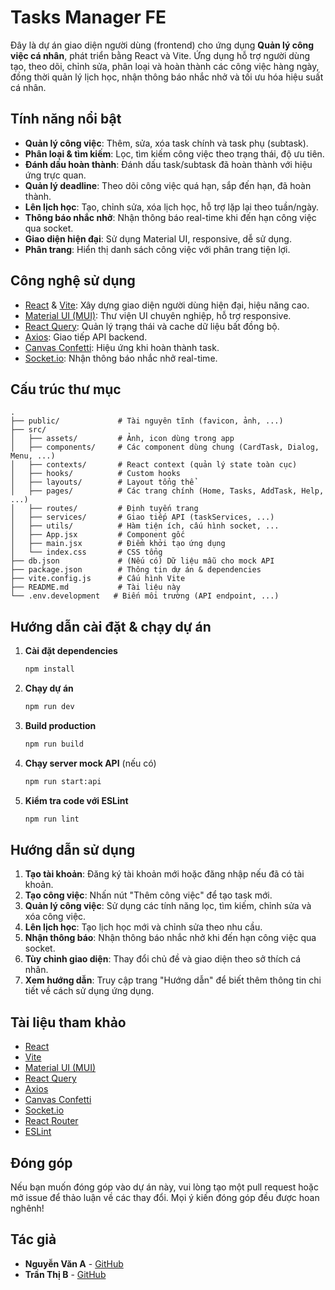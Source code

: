 # Tasks Manager FE

Đây là dự án giao diện người dùng (frontend) cho ứng dụng **Quản lý công việc cá nhân**, phát triển bằng React và Vite. Ứng dụng hỗ trợ người dùng tạo, theo dõi, chỉnh sửa, phân loại và hoàn thành các công việc hàng ngày, đồng thời quản lý lịch học, nhận thông báo nhắc nhở và tối ưu hóa hiệu suất cá nhân.

## Tính năng nổi bật

- **Quản lý công việc**: Thêm, sửa, xóa task chính và task phụ (subtask).
- **Phân loại & tìm kiếm**: Lọc, tìm kiếm công việc theo trạng thái, độ ưu tiên.
- **Đánh dấu hoàn thành**: Đánh dấu task/subtask đã hoàn thành với hiệu ứng trực quan.
- **Quản lý deadline**: Theo dõi công việc quá hạn, sắp đến hạn, đã hoàn thành.
- **Lên lịch học**: Tạo, chỉnh sửa, xóa lịch học, hỗ trợ lặp lại theo tuần/ngày.
- **Thông báo nhắc nhở**: Nhận thông báo real-time khi đến hạn công việc qua socket.
- **Giao diện hiện đại**: Sử dụng Material UI, responsive, dễ sử dụng.
- **Phân trang**: Hiển thị danh sách công việc với phân trang tiện lợi.

## Công nghệ sử dụng

- [React](https://react.dev/) & [Vite](https://vitejs.dev/): Xây dựng giao diện người dùng hiện đại, hiệu năng cao.
- [Material UI (MUI)](https://mui.com/): Thư viện UI chuyên nghiệp, hỗ trợ responsive.
- [React Query](https://tanstack.com/query/latest): Quản lý trạng thái và cache dữ liệu bất đồng bộ.
- [Axios](https://axios-http.com/): Giao tiếp API backend.
- [Canvas Confetti](https://www.npmjs.com/package/canvas-confetti): Hiệu ứng khi hoàn thành task.
- [Socket.io](https://socket.io/): Nhận thông báo nhắc nhở real-time.

## Cấu trúc thư mục

```
.
├── public/             # Tài nguyên tĩnh (favicon, ảnh, ...)
├── src/
│   ├── assets/         # Ảnh, icon dùng trong app
│   ├── components/     # Các component dùng chung (CardTask, Dialog, Menu, ...)
│   ├── contexts/       # React context (quản lý state toàn cục)
│   ├── hooks/          # Custom hooks
│   ├── layouts/        # Layout tổng thể
│   ├── pages/          # Các trang chính (Home, Tasks, AddTask, Help, ...)
│   ├── routes/         # Định tuyến trang
│   ├── services/       # Giao tiếp API (taskServices, ...)
│   ├── utils/          # Hàm tiện ích, cấu hình socket, ...
│   ├── App.jsx         # Component gốc
│   ├── main.jsx        # Điểm khởi tạo ứng dụng
│   └── index.css       # CSS tổng
├── db.json             # (Nếu có) Dữ liệu mẫu cho mock API
├── package.json        # Thông tin dự án & dependencies
├── vite.config.js      # Cấu hình Vite
├── README.md           # Tài liệu này
└── .env.development   # Biến môi trường (API endpoint, ...)
```

## Hướng dẫn cài đặt & chạy dự án

1. **Cài đặt dependencies**  
   ```sh
   npm install
    ```
2. **Chạy dự án**
   ```sh
   npm run dev
   ```
3. **Build production**
    ```sh
    npm run build
    ```
4. **Chạy server mock API** (nếu có)
    ```sh
    npm run start:api
    ```
5. **Kiểm tra code với ESLint**
    ```sh
    npm run lint
    ```

## Hướng dẫn sử dụng
1. **Tạo tài khoản**: Đăng ký tài khoản mới hoặc đăng nhập nếu đã có tài khoản.
2. **Tạo công việc**: Nhấn nút "Thêm công việc" để tạo task mới.
3. **Quản lý công việc**: Sử dụng các tính năng lọc, tìm kiếm, chỉnh sửa và xóa công việc.
4. **Lên lịch học**: Tạo lịch học mới và chỉnh sửa theo nhu cầu.
5. **Nhận thông báo**: Nhận thông báo nhắc nhở khi đến hạn công việc qua socket.
6. **Tùy chỉnh giao diện**: Thay đổi chủ đề và giao diện theo sở thích cá nhân.
7. **Xem hướng dẫn**: Truy cập trang "Hướng dẫn" để biết thêm thông tin chi tiết về cách sử dụng ứng dụng.

## Tài liệu tham khảo
- [React](https://reactjs.org/docs/getting-started.html)
- [Vite](https://vitejs.dev/guide/)
- [Material UI (MUI)](https://mui.com/getting-started/installation/)
- [React Query](https://tanstack.com/query/latest/docs/overview)
- [Axios](https://axios-http.com/docs/intro)
- [Canvas Confetti](https://www.npmjs.com/package/canvas-confetti)
- [Socket.io](https://socket.io/docs/v4/)
- [React Router](https://reactrouter.com/en/main/start/overview)
- [ESLint](https://eslint.org/docs/user-guide/getting-started)

## Đóng góp
Nếu bạn muốn đóng góp vào dự án này, vui lòng tạo một pull request hoặc mở issue để thảo luận về các thay đổi. Mọi ý kiến đóng góp đều được hoan nghênh!

## Tác giả
- **Nguyễn Văn A** - [GitHub](https://github.com/nguyenvana)
- **Trần Thị B** - [GitHub](https://github.com/tranthib)